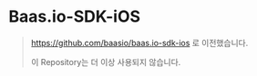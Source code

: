 # Baas.io-SDK-iOS 

> https://github.com/baasio/baas.io-sdk-ios 로 이전했습니다.
>
> 이 Repository는 더 이상 사용되지 않습니다.
